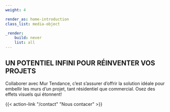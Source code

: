 ```yaml
---
weight: 4

render_as: home-introduction
class_list: media-object

_render:
    build: never
    list: all
---
```


## UN POTENTIEL INFINI POUR RÉINVENTER VOS PROJETS

Collaborer avec Mur Tendance, c’est s’assurer d’offrir la solution idéale pour embellir les murs d’un projet, tant résidentiel que commercial. Osez des effets visuels qui étonnent!

{{< action-link "/contact" "Nous contacer" >}}
